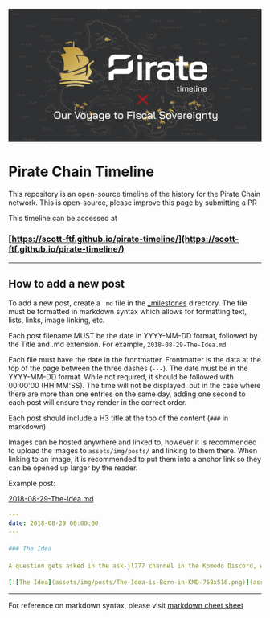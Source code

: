 ![Pirate Chain Logo](assets/img/site/featured-image.png)

# Pirate Chain Timeline

This repository is an open-source timeline of the history for the Pirate Chain network. This is open-source, please improve this page by submitting a PR

This timeline can be accessed at
### [https://scott-ftf.github.io/pirate-timeline/](https://scott-ftf.github.io/pirate-timeline/)

***

## How to add a new post
To add a new post, create a `.md` file in the [_milestones](https://github.com/scott-ftf/pirate-timeline/tree/main/_milestones) directory. The file must be formatted in markdown syntax which allows for formatting text, lists, links, image linking, etc.

Each post filename MUST be the date in YYYY-MM-DD format, followed by the Title and .md extension. For example, `2018-08-29-The-Idea.md`

Each file must have the date in the frontmatter. Frontmatter is the data at the top of the page between the three dashes (`---`). The date must be in the YYYY-MM-DD format. While not required, it should be followed with 00:00:00 (HH:MM:SS). The time will not be displayed, but in the case where there are more than one entries on the same day, adding one second to each post will ensure they render in the correct order. 

Each post should include a H3 title at the top of the content (`###` in markdown)

Images can be hosted anywhere and linked to, however it is recommended to upload the images to `assets/img/posts/` and linking to them there. When linking to an image, it is recommended to put them into a anchor link so they can be opened up larger by the reader.

Example post:

[2018-08-29-The-Idea.md](https://raw.githubusercontent.com/scott-ftf/pirate-timeline/main/_milestones/2018-08-29-The-Idea.md)
```YAML
---
date: 2018-08-29 00:00:00
---

### The Idea

A question gets asked in the ask-jl777 channel in the Komodo Discord, which started the discussion. [[link]](https://discordapp.com/channels/412898016371015680/455851625915875338/484319952849993748)

[![The Idea](assets/img/posts/The-Idea-is-Born-in-KMD-768x516.png)](assets/img/posts/The-Idea-is-Born-in-KMD-768x516.png)

```

***

For reference on markdown syntax, please visit 
[markdown cheet sheet](https://www.markdownguide.org/cheat-sheet/)